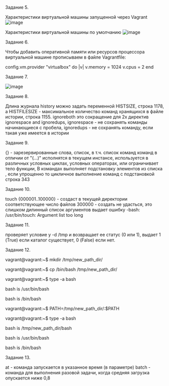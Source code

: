 Задание 5.

Характеристики виртуальной машины запущенной через Vagrant
![image](https://user-images.githubusercontent.com/60341565/141510832-e525d96e-eabb-4e59-ae35-b7ff1747a4be.png)

Характеристики виртуальной машины по умолчанию
![image](https://user-images.githubusercontent.com/60341565/141511269-50a0c136-6a1b-411e-bd0b-484803d5b4ca.png)

Задание 6.

Чтобы добавить оперативной памяти или ресурсов процессора виртуальной машине прописываем в файле Vagrantfile:

config.vm.provider "virtualbox" do |v|
  v.memory = 1024
  v.cpus = 2
end

Задание 7.

![image](https://user-images.githubusercontent.com/60341565/141514211-be594e29-c674-4e81-ae76-29a11ccc752c.png)

Задание 8.

  Длина журнала history можно задать переменной HISTSIZE, строка 1178, а HISTFILESIZE - максимальное количество команд хранящихся в файле истории, строка 1155.
  ignoreboth это сокращение для 2х директив ignorespace and ignoredups, 
    ignorespace - не сохранять команды начинающиеся с пробела, 
    ignoredups - не сохранять команду, если такая уже имеется в истории

Задание 9.

{} - зарезервированные слова, список, в т.ч. список команд команд в отличии от "(...)" исполнятся в текущем инстансе, 
используется в различных условных циклах, условных операторах, или ограничивает тело функции, 
В командах выполняет подстановку элементов из списка , если упрощенно то  цикличное выполнение команд с подстановкой 
строка 343

Задание 10.

touch {000001..100000} - создаст в текущей директории соответствующее число файлов
300000 - создать не удасться, это слишком дилинный список аргументов
выдает ошибку -bash: /usr/bin/touch: Argument list too long

Задание 11.

проверяет условие у -d /tmp и возвращает ее статус (0 или 1), выдает 1 (True) если каталог существует, 0 (False) если нет.

Задание 12.

   vagrant@vagrant:~$ mkdir /tmp/new_path_dir/
   
   vagrant@vagrant:~$ cp /bin/bash /tmp/new_path_dir/
   
   vagrant@vagrant:~$ type -a bash
   
   bash is /usr/bin/bash
   
   bash is /bin/bash
   
   vagrant@vagrant:~$ PATH=/tmp/new_path_dir/:$PATH
   
   vagrant@vagrant:~$ type -a bash
   
   bash is /tmp/new_path_dir/bash
   
   bash is /usr/bin/bash
   
   bash is /bin/bash

Задание 13.

  at - команда запускается в указанное время (в параметре)
  batch - команда для выполнения разовой задачи, когда средняя загрузка опускается ниже 0,8

